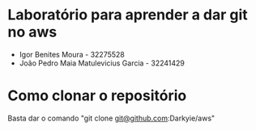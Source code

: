 # Laboratório para aprender a dar git no aws
- Igor Benites Moura - 32275528
- João Pedro Maia Matulevicius Garcia - 32241429

# Como clonar o repositório
Basta dar o comando "git clone git@github.com:Darkyie/aws"
